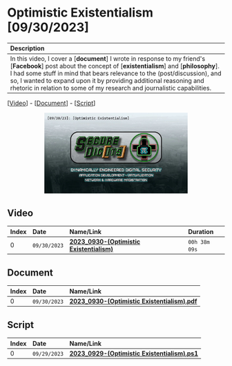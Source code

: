 # Optimistic Existentialism [09/30/2023]

| Description |
|:------------|
| In this video, I cover a [**document**] I wrote in response to my friend's [**Facebook**] post about the concept of [**existentialism**] and [**philosophy**]. I had some stuff in mind that bears relevance to the (post/discussion), and so, I wanted to expand upon it by providing additional reasoning and rhetoric in relation to some of my research and journalistic capabilities. |

[[Video](#video)] - [[Document](#document)] - [[Script](#script)]

<p align="center" width="100%">
    <img width="66%" src="https://github.com/mcc85s/FightingEntropy/blob/main/Video/20230930/thumbnail.jpg">
</p>

## Video

| Index | Date         | Name/Link                                                                 | Duration      |
|:------|:-------------|:--------------------------------------------------------------------------|:--------------|
| 0     | `09/30/2023` | **[2023_0930-(Optimistic Existentialism)](https://youtu.be/XqmwL6zeOeU)** | `00h 38m 09s` |

## Document

| Index | Date         | Name/Link                                                                                                                                                       |
|:------|:-------------|:----------------------------------------------------------------------------------------------------------------------------------------------------------------|
| 0     | `09/30/2023` | **[2023_0930-(Optimistic Existentialism).pdf](https://github.com/mcc85s/FightingEntropy/blob/main/Video/20230930/2023_0930-(Optimistic%20Existentialism).pdf)** |

## Script

| Index | Date         | Name/Link                                                                                                                                                       |
|:------|:-------------|:----------------------------------------------------------------------------------------------------------------------------------------------------------------|
| 0     | `09/29/2023` | **[2023_0929-(Optimistic Existentialism).ps1](https://github.com/mcc85s/FightingEntropy/blob/main/Video/20230930/2023_0929-(Optimistic%20Existentialism).ps1)** |
